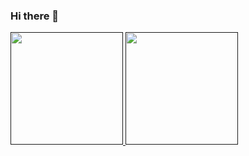 ### Hi there 👋

<!--
**ahugofreire/ahugofreire** is a ✨ _special_ ✨ repository because its `README.md` (this file) appears on your GitHub profile.

Here are some ideas to get you started:

- 🔭 I’m currently working on ...
- 🌱 I’m currently learning ...
- 👯 I’m looking to collaborate on ...
- 🤔 I’m looking for help with ...
- 💬 Ask me about ...
- 📫 How to reach me: ...
- 😄 _Pronouns: ...
- ⚡ Fun fact: ...
-->

<div>
  <a href="">
  <img height="180em" src="https://github-readme-stats.vercel.app/api?username=ahugofreire&show_icons=true&theme=nord&include_all_commints=true&count_private=true"/>
  <img height="180em" src="https://github-readme-stats.vercel.app/api/top-langs/?username=ahugofreire&layout-compact&langs_count=16&theme=nord"/>  
</div>
